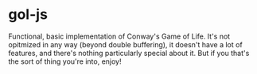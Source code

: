 # gol-js
Functional, basic implementation of Conway's Game of Life. It's not opitmized in any way (beyond double buffering), it doesn't have a lot of features, and there's nothing particularly special about it.  But if you that's the sort of thing you're into, enjoy!
